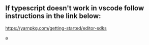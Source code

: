 ## If typescript doesn't work in vscode follow instructions in the link below:

https://yarnpkg.com/getting-started/editor-sdks

a
